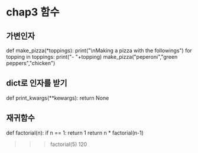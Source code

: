 # chap3 함수

## 가변인자

def make_pizza(*toppings):
    print("\nMaking a pizza with the followings")
    for topping in toppings:
        print("- "+topping)
make_pizza("peperoni","green peppers","chicken")

## dict로 인자를 받기
def print_kwargs(**kewargs):
    return None

## 재귀함수
def factorial(n):
    if n == 1:
        return 1
    return n * factorial(n-1)

>>> factorial(5)
120

